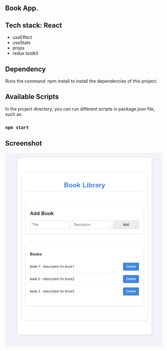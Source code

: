 ## Book App.

## Tech stack: React

- useEffect
- useState
- props
- redux toolkit

## Dependency

Runs the command: npm install to install the dependencies of this project.

## Available Scripts

In the project directory, you can run different scripts in package.json file, such as:

### `npm start`

## Screenshot

![image](/images/bookLibrary.png)

